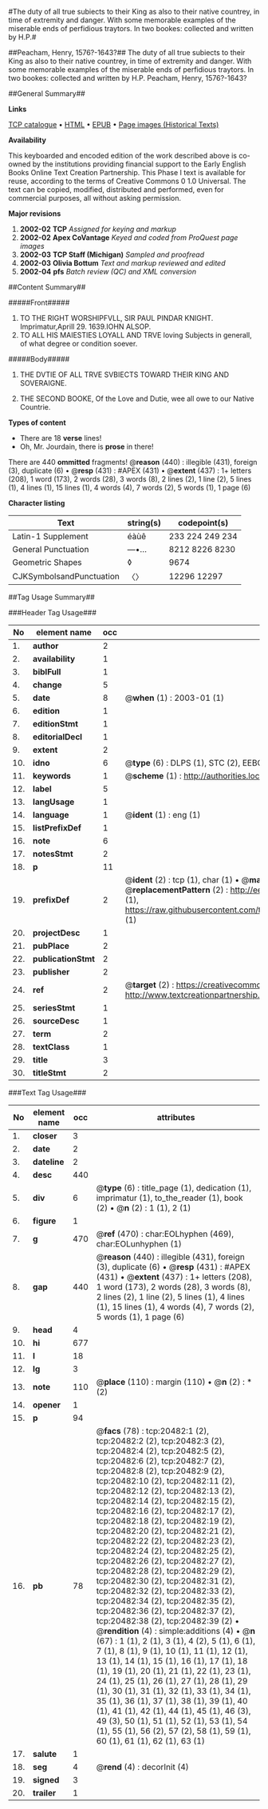 #The duty of all true subiects to their King as also to their native countrey, in time of extremity and danger. With some memorable examples of the miserable ends of perfidious traytors. In two bookes: collected and written by H.P.#

##Peacham, Henry, 1576?-1643?##
The duty of all true subiects to their King as also to their native countrey, in time of extremity and danger. With some memorable examples of the miserable ends of perfidious traytors. In two bookes: collected and written by H.P.
Peacham, Henry, 1576?-1643?

##General Summary##

**Links**

[TCP catalogue](http://www.ota.ox.ac.uk/tcp/)  • 
[HTML](http://tei.it.ox.ac.uk/tcp/Texts-HTML/free/A09/A09197.html)  • 
[EPUB](http://tei.it.ox.ac.uk/tcp/Texts-EPUB/free/A09/A09197.epub) • 
[Page images (Historical Texts)](https://data.historicaltexts.jisc.ac.uk/view?pubId=eebo-99855012e&pageId=eebo-99855012e-20482-1)

**Availability**

This keyboarded and encoded edition of the
	       work described above is co-owned by the institutions
	       providing financial support to the Early English Books
	       Online Text Creation Partnership. This Phase I text is
	       available for reuse, according to the terms of Creative
	       Commons 0 1.0 Universal. The text can be copied,
	       modified, distributed and performed, even for
	       commercial purposes, all without asking permission.

**Major revisions**

1. __2002-02__ __TCP__ *Assigned for keying and markup*
1. __2002-02__ __Apex CoVantage__ *Keyed and coded from ProQuest page images*
1. __2002-03__ __TCP Staff (Michigan)__ *Sampled and proofread*
1. __2002-03__ __Olivia Bottum__ *Text and markup reviewed and edited*
1. __2002-04__ __pfs__ *Batch review (QC) and XML conversion*

##Content Summary##

#####Front#####

1. TO THE RIGHT WORSHIPFVLL, SIR PAUL PINDAR KNIGHT.
Imprimatur,Aprill 29. 1639.IOHN ALSOP.
1. TO ALL HIS MAIESTIES LOYALL AND TRVE loving Subjects in generall, of what degree or condition soever.

#####Body#####

1. THE DVTIE OF ALL TRVE SVBIECTS TOWARD THEIR KING AND SOVERAIGNE.

1. THE SECOND BOOKE, Of the Love and Dutie, wee all owe to our Native Countrie.

**Types of content**

  * There are 18 **verse** lines!
  * Oh, Mr. Jourdain, there is **prose** in there!

There are 440 **ommitted** fragments! 
 @__reason__ (440) : illegible (431), foreign (3), duplicate (6)  •  @__resp__ (431) : #APEX (431)  •  @__extent__ (437) : 1+ letters (208), 1 word (173), 2 words (28), 3 words (8), 2 lines (2), 1 line (2), 5 lines (1), 4 lines (1), 15 lines (1), 4 words (4), 7 words (2), 5 words (1), 1 page (6)

**Character listing**


|Text|string(s)|codepoint(s)|
|---|---|---|
|Latin-1 Supplement|éàùê|233 224 249 234|
|General Punctuation|—•…|8212 8226 8230|
|Geometric Shapes|◊|9674|
|CJKSymbolsandPunctuation|〈〉|12296 12297|

##Tag Usage Summary##

###Header Tag Usage###

|No|element name|occ|attributes|
|---|---|---|---|
|1.|__author__|2||
|2.|__availability__|1||
|3.|__biblFull__|1||
|4.|__change__|5||
|5.|__date__|8| @__when__ (1) : 2003-01 (1)|
|6.|__edition__|1||
|7.|__editionStmt__|1||
|8.|__editorialDecl__|1||
|9.|__extent__|2||
|10.|__idno__|6| @__type__ (6) : DLPS (1), STC (2), EEBO-CITATION (1), PROQUEST (1), VID (1)|
|11.|__keywords__|1| @__scheme__ (1) : http://authorities.loc.gov/ (1)|
|12.|__label__|5||
|13.|__langUsage__|1||
|14.|__language__|1| @__ident__ (1) : eng (1)|
|15.|__listPrefixDef__|1||
|16.|__note__|6||
|17.|__notesStmt__|2||
|18.|__p__|11||
|19.|__prefixDef__|2| @__ident__ (2) : tcp (1), char (1)  •  @__matchPattern__ (2) : ([0-9\-]+):([0-9IVX]+) (1), (.+) (1)  •  @__replacementPattern__ (2) : http://eebo.chadwyck.com/downloadtiff?vid=$1&page=$2 (1), https://raw.githubusercontent.com/textcreationpartnership/Texts/master/tcpchars.xml#$1 (1)|
|20.|__projectDesc__|1||
|21.|__pubPlace__|2||
|22.|__publicationStmt__|2||
|23.|__publisher__|2||
|24.|__ref__|2| @__target__ (2) : https://creativecommons.org/publicdomain/zero/1.0/ (1), http://www.textcreationpartnership.org/docs/. (1)|
|25.|__seriesStmt__|1||
|26.|__sourceDesc__|1||
|27.|__term__|2||
|28.|__textClass__|1||
|29.|__title__|3||
|30.|__titleStmt__|2||


###Text Tag Usage###

|No|element name|occ|attributes|
|---|---|---|---|
|1.|__closer__|3||
|2.|__date__|2||
|3.|__dateline__|2||
|4.|__desc__|440||
|5.|__div__|6| @__type__ (6) : title_page (1), dedication (1), imprimatur (1), to_the_reader (1), book (2)  •  @__n__ (2) : 1 (1), 2 (1)|
|6.|__figure__|1||
|7.|__g__|470| @__ref__ (470) : char:EOLhyphen (469), char:EOLunhyphen (1)|
|8.|__gap__|440| @__reason__ (440) : illegible (431), foreign (3), duplicate (6)  •  @__resp__ (431) : #APEX (431)  •  @__extent__ (437) : 1+ letters (208), 1 word (173), 2 words (28), 3 words (8), 2 lines (2), 1 line (2), 5 lines (1), 4 lines (1), 15 lines (1), 4 words (4), 7 words (2), 5 words (1), 1 page (6)|
|9.|__head__|4||
|10.|__hi__|677||
|11.|__l__|18||
|12.|__lg__|3||
|13.|__note__|110| @__place__ (110) : margin (110)  •  @__n__ (2) : * (2)|
|14.|__opener__|1||
|15.|__p__|94||
|16.|__pb__|78| @__facs__ (78) : tcp:20482:1 (2), tcp:20482:2 (2), tcp:20482:3 (2), tcp:20482:4 (2), tcp:20482:5 (2), tcp:20482:6 (2), tcp:20482:7 (2), tcp:20482:8 (2), tcp:20482:9 (2), tcp:20482:10 (2), tcp:20482:11 (2), tcp:20482:12 (2), tcp:20482:13 (2), tcp:20482:14 (2), tcp:20482:15 (2), tcp:20482:16 (2), tcp:20482:17 (2), tcp:20482:18 (2), tcp:20482:19 (2), tcp:20482:20 (2), tcp:20482:21 (2), tcp:20482:22 (2), tcp:20482:23 (2), tcp:20482:24 (2), tcp:20482:25 (2), tcp:20482:26 (2), tcp:20482:27 (2), tcp:20482:28 (2), tcp:20482:29 (2), tcp:20482:30 (2), tcp:20482:31 (2), tcp:20482:32 (2), tcp:20482:33 (2), tcp:20482:34 (2), tcp:20482:35 (2), tcp:20482:36 (2), tcp:20482:37 (2), tcp:20482:38 (2), tcp:20482:39 (2)  •  @__rendition__ (4) : simple:additions (4)  •  @__n__ (67) : 1 (1), 2 (1), 3 (1), 4 (2), 5 (1), 6 (1), 7 (1), 8 (1), 9 (1), 10 (1), 11 (1), 12 (1), 13 (1), 14 (1), 15 (1), 16 (1), 17 (1), 18 (1), 19 (1), 20 (1), 21 (1), 22 (1), 23 (1), 24 (1), 25 (1), 26 (1), 27 (1), 28 (1), 29 (1), 30 (1), 31 (1), 32 (1), 33 (1), 34 (1), 35 (1), 36 (1), 37 (1), 38 (1), 39 (1), 40 (1), 41 (1), 42 (1), 44 (1), 45 (1), 46 (3), 49 (3), 50 (1), 51 (1), 52 (1), 53 (1), 54 (1), 55 (1), 56 (2), 57 (2), 58 (1), 59 (1), 60 (1), 61 (1), 62 (1), 63 (1)|
|17.|__salute__|1||
|18.|__seg__|4| @__rend__ (4) : decorInit (4)|
|19.|__signed__|3||
|20.|__trailer__|1||
